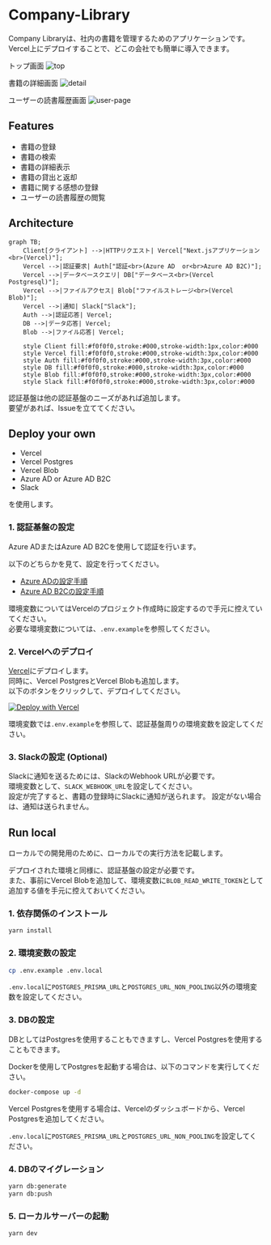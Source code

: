 # Company-Library

Company Libraryは、社内の書籍を管理するためのアプリケーションです。  
Vercel上にデプロイすることで、どこの会社でも簡単に導入できます。

トップ画面
![top](https://github.com/company-library/company-library/assets/10972787/eb0a9379-a1d6-4b27-8aa8-a85b217645bc)

書籍の詳細画面
![detail](https://github.com/company-library/company-library/assets/10972787/eceb4b5b-548c-431a-b934-6e63a9bd5d1d)

ユーザーの読書履歴画面
![user-page](https://github.com/company-library/company-library/assets/10972787/6e3ce2cb-212c-46ae-9b67-9b334b91edf2)

## Features

- 書籍の登録
- 書籍の検索
- 書籍の詳細表示
- 書籍の貸出と返却
- 書籍に関する感想の登録
- ユーザーの読書履歴の閲覧

## Architecture

```mermaid
graph TB;
    Client[クライアント] -->|HTTPリクエスト| Vercel["Next.jsアプリケーション<br>(Vercel)"];
    Vercel -->|認証要求| Auth["認証<br>(Azure AD  or<br>Azure AD B2C)"];
    Vercel -->|データベースクエリ| DB["データベース<br>(Vercel Postgresql)"];
    Vercel -->|ファイルアクセス| Blob["ファイルストレージ<br>(Vercel Blob)"];
    Vercel -->|通知| Slack["Slack"];
    Auth -->|認証応答| Vercel;
    DB -->|データ応答| Vercel;
    Blob -->|ファイル応答| Vercel;

    style Client fill:#f0f0f0,stroke:#000,stroke-width:1px,color:#000
    style Vercel fill:#f0f0f0,stroke:#000,stroke-width:3px,color:#000
    style Auth fill:#f0f0f0,stroke:#000,stroke-width:3px,color:#000
    style DB fill:#f0f0f0,stroke:#000,stroke-width:3px,color:#000
    style Blob fill:#f0f0f0,stroke:#000,stroke-width:3px,color:#000
    style Slack fill:#f0f0f0,stroke:#000,stroke-width:3px,color:#000
```

認証基盤は他の認証基盤のニーズがあれば追加します。  
要望があれば、Issueを立ててください。

## Deploy your own

- Vercel
- Vercel Postgres
- Vercel Blob
- Azure AD or Azure AD B2C
- Slack

を使用します。

### 1. 認証基盤の設定

Azure ADまたはAzure AD B2Cを使用して認証を行います。

以下のどちらかを見て、設定を行ってください。

- [Azure ADの設定手順](https://next-auth.js.org/providers/azure-ad)
- [Azure AD B2Cの設定手順](https://next-auth.js.org/providers/azure-ad-b2c)

環境変数についてはVercelのプロジェクト作成時に設定するので手元に控えていてください。  
必要な環境変数については、`.env.example`を参照してください。

### 2. Vercelへのデプロイ

[Vercel](https://vercel.com)にデプロイします。  
同時に、Vercel PostgresとVercel Blobも追加します。  
以下のボタンをクリックして、デプロイしてください。  

[![Deploy with Vercel](https://vercel.com/button)](https://vercel.com/new/clone?repository-url=https%3A%2F%2Fgithub.com%2Fcompany-library%2Fcompany-library&stores=%5B%7B%22type%22%3A%22postgres%22%7D%2C%7B%22type%22%3A%22blob%22%7D%5D)

環境変数では`.env.example`を参照して、認証基盤周りの環境変数を設定してください。

### 3. Slackの設定 (Optional)

Slackに通知を送るためには、SlackのWebhook URLが必要です。  
環境変数として、`SLACK_WEBHOOK_URL`を設定してください。  
設定が完了すると、書籍の登録時にSlackに通知が送られます。
設定がない場合は、通知は送られません。

## Run local

ローカルでの開発用のために、ローカルでの実行方法を記載します。

デプロイされた環境と同様に、認証基盤の設定が必要です。  
また、事前にVercel Blobを追加して、環境変数に`BLOB_READ_WRITE_TOKEN`として追加する値を手元に控えておいてください。

### 1. 依存関係のインストール

```bash
yarn install
```

### 2. 環境変数の設定

```bash
cp .env.example .env.local
```

`.env.local`に`POSTGRES_PRISMA_URL`と`POSTGRES_URL_NON_POOLING`以外の環境変数を設定してください。

### 3. DBの設定

DBとしてはPostgresを使用することもできますし、Vercel Postgresを使用することもできます。

Dockerを使用してPostgresを起動する場合は、以下のコマンドを実行してください。

```bash
docker-compose up -d  
```

Vercel Postgresを使用する場合は、Vercelのダッシュボードから、Vercel Postgresを追加してください。

`.env.local`に`POSTGRES_PRISMA_URL`と`POSTGRES_URL_NON_POOLING`を設定してください。

### 4. DBのマイグレーション

```bash
yarn db:generate
yarn db:push
```

### 5. ローカルサーバーの起動

```bash
yarn dev
```
